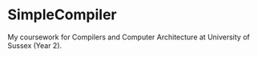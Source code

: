 # SimpleCompiler
My coursework for Compilers and Computer Architecture at University of Sussex (Year 2).
